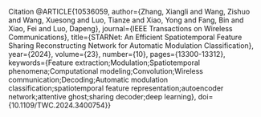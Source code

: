 Citation
@ARTICLE{10536059,
  author={Zhang, Xiangli and Wang, Zishuo and Wang, Xuesong and Luo, Tianze and Xiao, Yong and Fang, Bin and Xiao, Fei and Luo, Dapeng},
  journal={IEEE Transactions on Wireless Communications}, 
  title={STARNet: An Efficient Spatiotemporal Feature Sharing Reconstructing Network for Automatic Modulation Classification}, 
  year={2024},
  volume={23},
  number={10},
  pages={13300-13312},
  keywords={Feature extraction;Modulation;Spatiotemporal phenomena;Computational modeling;Convolution;Wireless communication;Decoding;Automatic modulation classification;spatiotemporal feature representation;autoencoder network;attentive ghost;sharing decoder;deep learning},
  doi={10.1109/TWC.2024.3400754}}
